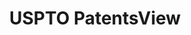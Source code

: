 ---
layout: default
bigquery: https://console.cloud.google.com/bigquery?p=patents-public-data&d=patentsview&page=dataset
citation: Attribution should be given to PatentsView for use, distribution, or derivative
  works.
code: https://github.com/CSSIP-AIR/PatentsView-Code-Snippets/
contributors: USPTO
cost: None
description: 'PatentsView includes US patent data including raw data (summaries, applications,
  pregrant applications), disambugations of inventors and assignees, and inventor
  gender estimates.  Also foreign priority data, # of figures and sheets, and government
  interest statements.'
documentation: https://patentsview.org/query/builder-faqs
last_edit: 04/06/2022, 07:23:16
location: https://patentsview.org/
maintained_by: USPTO
record_creation_timestamp: 12/2/2020 17:20:46
schema_fields:
- deceased
- location_id
- term_grant
- ipc_class
- subcategory_id
- disamb_assignee_id_20191231
- disamb_inventor_id_20171003
- disamb_inventor_id_20181127
- num_figures
- level_two
- disamb_assignee_id_20200929
- subclass_id
- application_id
- date
- male
- contract_award_number
- subsection_id
- abstract
- disamb_assignee_id_20190312
- disamb_inventor_id_20191008
- sector_title
- classification_data_source
- rawassignee_id
- section_id
- section
- lawyer_id
- organization
- disamb_inventor_id_20200929
- withdrawn
- category_id
- exemplary
- disamb_assignee_id_20181127
- state
- number
- action_date
- lname
- level_one
- series_code
- latitude
- lapse_of_patent
- patent_id
- field_title
- variety
- longitude
- country
- city
- _371_date
- subgroup
- group
- disamb_inventor_id_20190820
- publication_number
- classification_status
- disamb_inventor_id_20201229
- sequence
- symbol_position
- classification_value
- term_disclaimer
- main_group
- assignee_id
- disamb_assignee_id_20200630
- kind
- disamb_inventor_id_20190312
- name_last
- term_extension
- latlong
- subgroup_id
- filename
- length
- name_first
- disamb_inventor_id_20200331
- title
- rel_id
- relkind
- applicant_type
- country_transformed
- type
- male_flag
- fname
- name
- citation_id
- disclaimer_date
- num_sheets
- state_fips
- _102_date
- rawinventor_id
- gi_statement
- category
- doctype
- reldocno
- id
- disamb_inventor_id_20200630
- field_id
- status
- group_id
- doc_type
- rule_47
- dependent
- disamb_inventor_id_20180528
- disamb_inventor_id_20170307
- designation
- inventor_id
- mainclass_id
- text
- disamb_assignee_id_20190820
- num
- disamb_inventor_id_20191231
- uuid
- organization_id
- level_three
- f371_date
- disamb_inventor_id_20171226
- classification_level
- disamb_inventor_id_20170808
- rawlocation_id
- role
- disamb_assignee_id_20200331
- disamb_assignee_id_20191008
- f102_date
- county
- latin_name
- attribution_status
- ipc_version_indicator
- num_claims
- subclass
- county_fips
shortname: patentsview
tags:
- disambiguation
- United States
- gender
terms_of_use: Creative Commons Attribution 4.0 International License.
timeframe: 1963-1999
title: USPTO PatentsView
uuid: cf1780b1-e265-4e49-8d1d-83b9cfe0fd9a
---